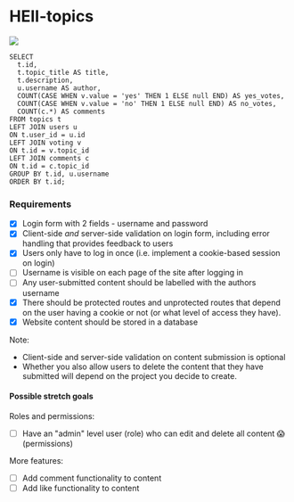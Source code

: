 # HEII-topics

![](https://i.imgur.com/YKUeAqs.png)


```
SELECT
  t.id,
  t.topic_title AS title,
  t.description,
  u.username AS author,
  COUNT(CASE WHEN v.value = 'yes' THEN 1 ELSE null END) AS yes_votes,
  COUNT(CASE WHEN v.value = 'no' THEN 1 ELSE null END) AS no_votes,
  COUNT(c.*) AS comments
FROM topics t
LEFT JOIN users u
ON t.user_id = u.id
LEFT JOIN voting v
ON t.id = v.topic_id
LEFT JOIN comments c
ON t.id = c.topic_id
GROUP BY t.id, u.username
ORDER BY t.id;
```

### Requirements
+ [x] Login form with 2 fields - username and password
+ [x] Client-side _and_ server-side validation on login form, including error handling that provides feedback to users
+ [x] Users only have to log in once (i.e. implement a cookie-based session on login)
+ [ ] Username is visible on each page of the site after logging in
+ [ ] Any user-submitted content should be labelled with the authors username
+ [x] There should be protected routes and unprotected routes that depend on the user having a cookie or not (or what level of access they have).
+ [x] Website content should be stored in a database

Note:
+ Client-side and server-side validation on content submission is optional
+ Whether you also allow users to delete the content that they have submitted will depend on the project you decide to create.

#### Possible stretch goals
Roles and permissions:
+ [ ] Have an "admin" level user (role) who can edit and delete all content :scream: (permissions)

More features:
+ [ ] Add comment functionality to content
+ [ ] Add like functionality to content
